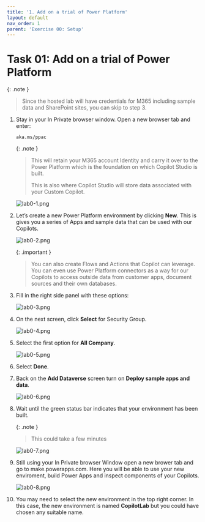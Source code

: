 ```yaml
---
title: '1. Add on a trial of Power Platform'
layout: default
nav_order: 1
parent: 'Exercise 00: Setup'
---
```


# Task 01: Add on a trial of Power Platform

{: .note }
> Since the hosted lab will have credentials for M365 including sample data and SharePoint sites, you can skip to step 3.

1.	Stay in your In Private browser window. Open a new browser tab and enter: 
    ```
    aka.ms/ppac
    ```
    
    {: .note }
    > This will retain your M365 account Identity and carry it over to the Power Platform which is the foundation on which Copilot Studio is built.
    >
    > This is also where Copilot Studio will store data associated with your Custom Copilot.

    ![lab0-1.png](../../media/lab0-1.png) 


1.	Let’s create a new Power Platform environment by clicking **New**. This is gives you a series of Apps and sample data that can be used with our Copilots. 

    ![lab0-2.png](../../media/lab0-2.png) 

    {: .important }
    > You can also create Flows and Actions that Copilot can leverage. You can even use Power Platform connectors as a way for our Copilots to access outside data from customer apps, document sources and their own databases.

1.	Fill in the right side panel with these options:

    ![lab0-3.png](../../media/lab0-3.png) 

1.	On the next screen, click **Select** for Security Group.

    ![lab0-4.png](../../media/lab0-4.png) 

1.	Select the first option for **All Company**.

    ![lab0-5.png](../../media/lab0-5.png) 

1.	Select **Done**.

1.	Back on the **Add Dataverse** screen turn on **Deploy sample apps and data**. 

    ![lab0-6.png](../../media/lab0-6.png) 

1.	Wait until the green status bar indicates that your environment has been built.  

    {: .note }
    > This could take a few minutes  

    ![lab0-7.png](../../media/lab0-7.png) 

1.	Still using your In Private browser Window open a new brower tab and go to make.powerapps.com. Here you will be able to use your new enviroment, build Power Apps and inspect components of your Copilots.

    ![lab0-8.png](../../media/lab0-8.png) 

1.	You may need to select the new environment in the top right corner. In this case, the new environment is named **CopilotLab** but you could have chosen any suitable name.
